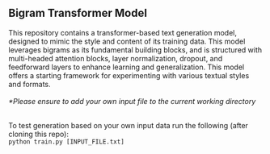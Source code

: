 <h2>Bigram Transformer Model</h2>
This repository contains a transformer-based text generation model, designed to mimic the style and content of its training data. This model leverages bigrams as its fundamental building blocks, and is structured with multi-headed attention blocks, layer normalization, dropout, and feedforward layers to enhance learning and generalization. This model offers a starting framework for experimenting with various textual styles and formats.
<br /><br />
<em>*Please ensure to add your own input file to the current working directory</em>
<br />
<br />

To test generation based on your own input data run the following (after cloning this repo): <br />
```python train.py [INPUT_FILE.txt]```
